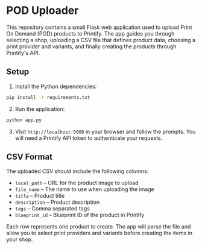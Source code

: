 # POD Uploader

This repository contains a small Flask web application used to upload Print On Demand (POD) products to Printify. The app guides you through selecting a shop, uploading a CSV file that defines product data, choosing a print provider and variants, and finally creating the products through Printify's API.

## Setup

1. Install the Python dependencies:

```bash
pip install -r requirements.txt
```

2. Run the application:

```bash
python app.py
```

3. Visit `http://localhost:5000` in your browser and follow the prompts. You will need a Printify API token to authenticate your requests.

## CSV Format

The uploaded CSV should include the following columns:

- `local_path` – URL for the product image to upload
- `file_name` – The name to use when uploading the image
- `title` – Product title
- `description` – Product description
- `tags` – Comma separated tags
- `blueprint_id` – Blueprint ID of the product in Printify

Each row represents one product to create. The app will parse the file and allow you to select print providers and variants before creating the items in your shop.

